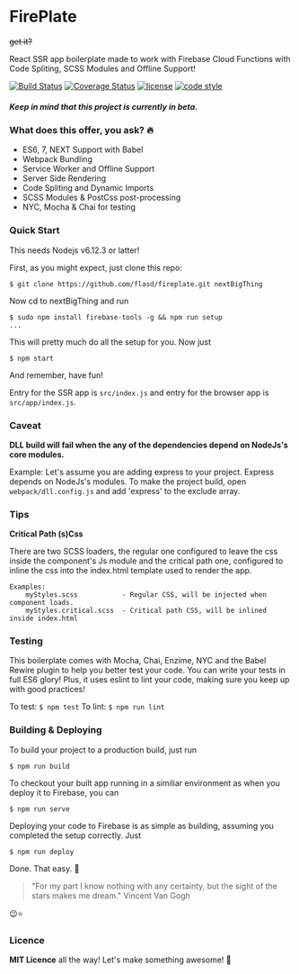 # FirePlate
<del>get it?</del>

React SSR app boilerplate made to work with Firebase Cloud Functions with Code Spliting, SCSS Modules and Offline Support!

[![Build Status](https://travis-ci.org/flasd/fireplate.svg?branch=master)](https://travis-ci.org/flasd/fireplate)
[![Coverage Status](https://coveralls.io/repos/github/flasd/fireplate/badge.svg?branch=master)](https://coveralls.io/github/flasd/fireplate?branch=master)
[![license](https://img.shields.io/badge/Licence-MIT-blue.svg)](https://github.com/flasd/fireplate/blob/master/LICENSE)
[![code style](https://img.shields.io/badge/Code%20Style-Airbnb-orange.svg)](https://www.npmjs.com/package/eslint-config-airbnb)

##### **Keep in mind that this project is currently in beta.**

### What does this offer, you ask? :fire:
- ES6, 7, NEXT Support with Babel
- Webpack Bundling
- Service Worker and Offline Support
- Server Side Rendering
- Code Spliting and Dynamic Imports
- SCSS Modules & PostCss post-processing
- NYC, Mocha & Chai for testing

### Quick Start
This needs Nodejs v6.12.3 or latter!

First, as you might expect, just clone this repo:
```
$ git clone https://github.com/flasd/fireplate.git nextBigThing
```
Now cd to nextBigThing and run
```
$ sudo npm install firebase-tools -g && npm run setup
...
```
This will pretty much do all the setup for you. Now just
```
$ npm start
```
And remember, have fun! 

Entry for the SSR app is `src/index.js` and entry for the browser app is `src/app/index.js`.

### Caveat
**DLL build will fail when the any of the dependencies depend on NodeJs's core modules.**

Example: Let's assume you are adding express to your project. Express depends on NodeJs's modules. To make the project build, open `webpack/dll.config.js` and add 'express' to the exclude array.

### Tips
**Critical Path (s)Css**

There are two SCSS loaders, the regular one configured to leave the css inside the component's Js module and the critical path one, configured to inline the css into the index.html template used to render the app.
```
Examples:
    myStyles.scss           - Regular CSS, will be injected when component loads.
    myStyles.critical.scss  - Critical path CSS, will be inlined inside index.html
```

### Testing
This boilerplate comes with Mocha, Chai, Enzime, NYC and the Babel Rewire plugin to help you better test your code. You can write your tests in full ES6 glory! Plus, it uses eslint to lint your code, making sure you keep up with good practices!

To test: `$ npm test`
To lint: `$ npm run lint`

### Building & Deploying
To build your project to a production build, just run
```
$ npm run build
```
To checkout your built app running in a similiar environment as when you deploy it to Firebase, you can
```
$ npm run serve
```
Deploying  your code to Firebase is as simple as building, assuming you completed the setup correctly. Just
```
$ npm run deploy
```
Done. That easy. :cake:

> "For my part I know nothing with any certainty, but the sight of the stars makes me dream." Vincent Van Gogh

:wink::star:

### Licence
**MIT Licence** all the way!
Let's make something awesome! :rocket:
